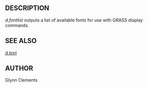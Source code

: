 ## DESCRIPTION

*d.fontlist* outputs a list of available fonts for use with GRASS
display commands.

## SEE ALSO

*[d.text](d.text.md)*

## AUTHOR

Glynn Clements
